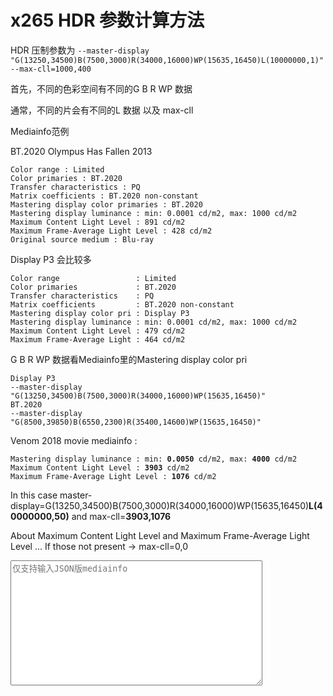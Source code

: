 # x265 HDR 参数计算方法

HDR 压制参数为 `--master-display "G(13250,34500)B(7500,3000)R(34000,16000)WP(15635,16450)L(10000000,1)" --max-cll=1000,400`

首先，不同的色彩空间有不同的G B R WP 数据

通常，不同的片会有不同的L 数据 以及 max-cll


Mediainfo范例

BT.2020  Olympus Has Fallen 2013
```
Color range : Limited
Color primaries : BT.2020
Transfer characteristics : PQ
Matrix coefficients : BT.2020 non-constant
Mastering display color primaries : BT.2020
Mastering display luminance : min: 0.0001 cd/m2, max: 1000 cd/m2
Maximum Content Light Level : 891 cd/m2
Maximum Frame-Average Light Level : 428 cd/m2
Original source medium : Blu-ray
```

Display P3 会比较多
```
Color range                 : Limited
Color primaries             : BT.2020
Transfer characteristics    : PQ
Matrix coefficients         : BT.2020 non-constant
Mastering display color pri : Display P3
Mastering display luminance : min: 0.0001 cd/m2, max: 1000 cd/m2
Maximum Content Light Level : 479 cd/m2
Maximum Frame-Average Light : 464 cd/m2
```


G B R WP 数据看Mediainfo里的Mastering display color pri


```
Display P3
--master-display "G(13250,34500)B(7500,3000)R(34000,16000)WP(15635,16450)"
BT.2020
--master-display "G(8500,39850)B(6550,2300)R(35400,14600)WP(15635,16450)"
```


Venom 2018 movie mediainfo :
<pre><code>Mastering display luminance : min: <b>0.0050</b> cd/m2, max: <b>4000</b> cd/m2
Maximum Content Light Level : <b>3903</b> cd/m2
Maximum Frame-Average Light Level : <b>1076</b> cd/m2
</code></pre>
In this case master-display=G(13250,34500)B(7500,3000)R(34000,16000)WP(15635,16450)**L(40000000,50)** and max-cll=**3903,1076**

About Maximum Content Light Level and Maximum Frame-Average Light Level ... If those not present -> max-cll=0,0




<textarea style="width: 80%; height: 200px" onkeyup="refresh();" placeholder="仅支持输入JSON版mediainfo" id="HDR"
></textarea>

<pre><code id="result" name="result"></code></pre>
<script>
  var refresh = function () {
    document.getElementById("result").textContent = "";
    var mediainfo = document.getElementById("HDR").value.replaceAll("\\", "|");
    if (mediainfo) {
      var whole = JSON.parse(mediainfo);
      var track = whole.media.track;
      var hevc = track.filter(function (video) {
        return video["@type"] === "Video";
      })[0];
      if (hevc.MasteringDisplay_ColorPrimaries == "Display P3")
        document.getElementById("result").textContent += '--master-display "G(13250,34500)B(7500,3000)R(34000,16000)WP(15635,16450)"';
      else if (hevc.MasteringDisplay_ColorPrimaries == "BT.2020")
        document.getElementById("result").textContent += '--master-display "G(8500,39850)B(6550,2300)R(35400,14600)WP(15635,16450)"';
      var Luminance = hevc.MasteringDisplay_Luminance.replaceAll(
        " cd/m2",
        ""
      ).match(/\d\.?\d*/g);
      var max = Luminance[1] * 10000,
        min = Luminance[0] * 10000;
      document.getElementById("result").textContent += "L(" + max + "," + min + ")";
      if (hevc.MaxCLL)
        document.getElementById("result").textContent += " max-cll=" + hevc.MaxCLL.replace(" cd/m2", "") + "," + hevc.MaxFALL.replace(" cd/m2", "");
    }
  };
  refresh();
</script>
